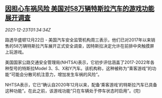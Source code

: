 <!--1640224863000-->
[因担心车祸风险 美国对58万辆特斯拉汽车的游戏功能展开调查](https://cn.reuters.com/article/us-tesla-game-probe-223-idCNKBS2J203N)
------

<div><i>2021-12-23T01:34:34Z</i></div><p>路透华盛顿12月22日 - 美国汽车安全监管机构周三表示，他们已对2017年以来销售的58万辆特斯拉汽车展开正式安全调查，因特斯拉决定允许在前排中央触摸屏上玩游戏。</p><p>美国国家公路交通安全管理局(NHTSA)表示，它初步评估涵盖了2017-2022年各种型号的特斯拉Model 3、S、X和Y汽车。该机构称，这种被称为“乘客游戏”的功能“可能会分散司机注意力，增加发生车祸的风险”。</p><p>NHTSA表示，它已“确认自2020年12月以来，配备‘乘客游戏’的特斯拉汽车已具备这种功能”。在此之前，该游戏功能“只在车辆处于停车状态时启用”。(完)</p>

